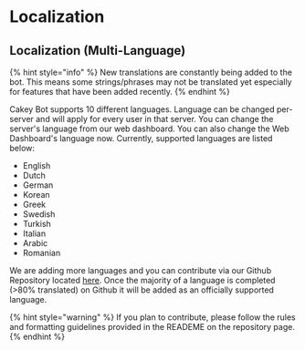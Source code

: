 # Localization

## Localization \(Multi-Language\)

{% hint style="info" %}
New translations are constantly being added to the bot. This means some strings/phrases may not be translated yet especially for features that have been added recently.
{% endhint %}

Cakey Bot supports 10 different languages. Language can be changed per-server and will apply for every user in that server. You can change the server's language from our web dashboard. You can also change the Web Dashboard's language now. Currently, supported languages are listed below:

* English
* Dutch
* German
* Korean
* Greek
* Swedish
* Turkish
* Italian
* Arabic
* Romanian

We are adding more languages and you can contribute via our Github Repository located [here](https://github.com/MrCakeSlayer/CakeyBot-translations). Once the majority of a language is completed \(&gt;80% translated\) on Github it will be added as an officially supported language.

{% hint style="warning" %}
If you plan to contribute, please follow the rules and formatting guidelines provided in the READEME on the repository page.
{% endhint %}

